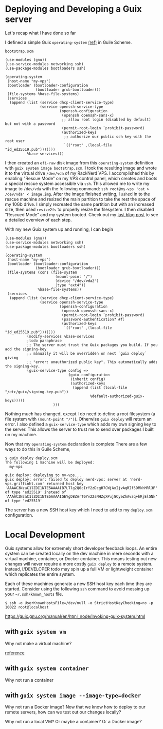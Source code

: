 # Deploying and Developing a Guix server

Let's recap what I have done so far


I defined a simple Guix `operating-system` [(ref)](https://guix.gnu.org/manual/en/html_node/operating_002dsystem-Reference.html) in Guile Scheme.

`bootstrap.scm`
```
(use-modules (gnu))
(use-service-modules networking ssh)
(use-package-modules bootloaders ssh)

(operating-system
 (host-name "my-vps")
 (bootloader (bootloader-configuration
              (bootloader grub-bootloader)))
 (file-systems %base-file-systems)
 (services
  (append (list (service dhcp-client-service-type)
                (service openssh-service-type
                         (openssh-configuration
                          (openssh openssh-sans-x)
                          ;; allow root login (disabled by default) but not with a password
                          (permit-root-login `prohibit-password)
                          (authorized-keys
                           ;; authorize our public ssh key with the root user
                           `(("root" ,(local-file "id_ed25519.pub")))))))
          %base-services)))
```

I then created an `efi-raw` disk image from this `operating-system` definition with `guix system image bootstrap.scm`. I took the resulting image and wrote it to the virtual drive `/dev/vda` of my RackNerd VPS. I accomplished this by enabling "Rescue Mode" on my VPS control panel, which creates and boots a special rescue system accessible via `ssh`. This allowed me to write my image to `/dev/vda` with the following command: `ssh root@my-vps 'cat > /dev/vda' < image.img`. After the image finished writing, I `ssh`ed in to the rescue machine and resized the main partition to take the rest the space of my 10Gb drive. I simply recreated the same partition but with an increased size, then used `resize2fs` to properly resize the filesystem. I then disabled "Rescued Mode" and my system booted. Check out my [last blog post](todo) to see a detailed overview of each step.

With my new Guix system up and running, I can begin 

```
(use-modules (gnu))
(use-service-modules networking ssh)
(use-package-modules bootloaders ssh)

(operating-system
 (host-name "my-vps")
 (bootloader (bootloader-configuration
              (bootloader grub-bootloader)))
 (file-systems (cons (file-system
                       (mount-point "/")
                       (device "/dev/vda2")
                       (type "ext4"))
               %base-file-systems))
 (services
  (append (list (service dhcp-client-service-type)
                (service openssh-service-type
                         (openssh-configuration
                          (openssh openssh-sans-x)
                          (permit-root-login `prohibit-password)
                          (password-authentication? #f)
                          (authorized-keys
                           `(("root" ,(local-file "id_ed25519.pub")))))))
          (modify-services %base-services
          ;todo paraphrase
          ;; The server must trust the Guix packages you build. If you add the signing-key
          ;; manually it will be overridden on next `guix deploy` giving
          ;; "error: unauthorized public key". This automatically adds the signing-key.
          (guix-service-type config =>
                             (guix-configuration
                              (inherit config)
                              (authorized-keys
                               (append (list (local-file "/etc/guix/signing-key.pub"))
                                       %default-authorized-guix-keys)))))
                      )))
```

Nothing much has changed, except I do need to define a root filesystem (a file system with `(mount-point "/")`). Otherwise `guix deploy` will return an error. I also defined a `guix-service-type` which adds my own signing key to the server. This allows the server to trust me to send over packages I built on my machine.

Now that my `operating-system` declaration is complete There are a few ways to do this in Guile Scheme, 

```
$ guix deploy deploy.scm
The following 1 machine will be deployed:
  my-vps

guix deploy: deploying to my-vps...
guix deploy: error: failed to deploy nerd-vps: server at 'nerd-vps.griffinht.com' returned host key 'AAAAC3NzaC1lZDI1NTE5AAAAIB7LTlg2Q0cIrY2zDcgH7CWjAxIjvAqRIf5DMkhMRl3P' of type 'ed25519' instead of 'AAAAC3NzaC1lZDI1NTE5AAAAIGEYgDBZArT6Yv22sNHZqXPujGCyeZhAvzq+hRjElGNk' of type 'ed25519'
```

The server has a new SSH host key which I need to add to my `deploy.scm` configuration.

# Local Development

Guix systems allow for extremely short developer feedback loops. An entire system can be created locally on the dev machine in mere seconds with a virtual machine, container, or Docker container. This means testing out new changes will never require a more costly `guix deploy` to a remote system. Instead, I/DEVELOPER todo may spin up a full VM or lightweight container which replicates the entire system.

Each of these machines generate a new SSH host key each time they are started. Consider using the following `ssh` command to avoid messing up your `~/.ssh/known_hosts` file.

```
$ ssh -o UserKnownHostsFile=/dev/null -o StrictHostKeyChecking=no -p 10022 root@localhost
```

https://guix.gnu.org/manual/en/html_node/Invoking-guix-system.html
## with `guix system vm`

Why not make a virtual machine?

[reference](https://guix.gnu.org/manual/en/html_node/Running-Guix-in-a-VM.html)

## with `guix system container`

Why not run a container

## with `guix system image --image-type=docker`

Why not run a Docker image?
Now that we know how to deploy to our remote servers, how can we test out our changes locally?

Why not run a local VM? Or maybe a container? Or a Docker image?
